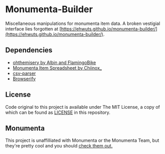 # Monumenta-Builder

Miscellaneous manipulations for monumenta item data. A broken vestigial interface lies forgotten at [https://ehwuts.github.io/monumenta-builder/](https://ehwuts.github.io/monumenta-builder/). 

## Dependencies

- [ohthemisery by Albin and FlamingoBike](https://github.com/albarv340/ohthemisery/blob/main/public/items/itemData.json)
- [Monumenta Item Spreadsheet by Chiinox_](https://docs.google.com/spreadsheets/d/1Kd4gBfjR4FR6T28lpbcKONlaekldiQ8t67oPPVR7PD0/edit?usp=sharing)
- [csv-parser](https://www.npmjs.com/package/csv-parser)
- [Browserify](https://browserify.org/)

## License

Code original to this project is available under The MIT License, a copy of which can be found as [LICENSE](https://github.com/ehwuts/monumenta-builder/blob/master/LICENSE) in this repository.

## Monumenta

This project is unaffilliated with Monumenta or the Monumenta Team, but they're pretty cool and you should [check them out.](https://playmonumenta.com/)